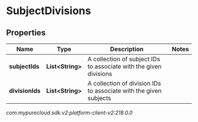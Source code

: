 # SubjectDivisions


## Properties

| Name | Type | Description | Notes |
| ------------ | ------------- | ------------- | ------------- |
| **subjectIds** | **List&lt;String&gt;** | A collection of subject IDs to associate with the given divisions |  |
| **divisionIds** | **List&lt;String&gt;** | A collection of division IDs to associate with the given subjects |  |




_com.mypurecloud.sdk.v2:platform-client-v2:218.0.0_
